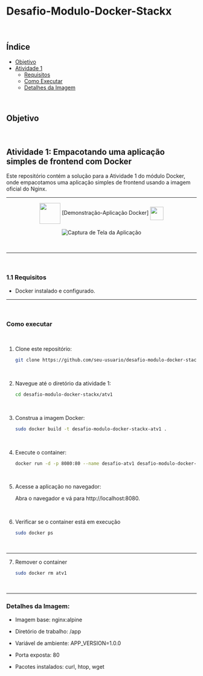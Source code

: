 # Desafio-Modulo-Docker-Stackx

<br>

<div align="left">


## Índice
- [Objetivo](#-objetivo)
- [Atividade 1](#atividade-1-empacotando-uma-aplicação-simples-de-frontend-com-docker)
  - [ Requisitos](#requisitos)
  - [ Como Executar](#como-executar)
  - [ Detalhes da  Imagem](#detalhes-da-imagem)


<br>

## Objetivo
 

<br>

## Atividade 1: Empacotando uma aplicação simples de frontend com Docker

Este repositório contém a solução para a Atividade 1 do módulo Docker, onde empacotamos uma aplicação simples de frontend usando a imagem oficial do Nginx.

***

<div align="center">
  
<img src= "https://media.giphy.com/media/3zSF3Gnr7cxMbi6WoP/giphy.gif" align="center" height="55" width="55"> [Demonstração-Aplicação Docker] <img src= "https://media.giphy.com/media/E5DzZsofmgxc9wjbhX/giphy.gif" align="center" height="35" width="35">

![Captura de Tela da Aplicação](images/aplicacao-docker.png)

<br>

---
<div align="left">

<br>

### 1.1 Requisitos

- Docker instalado e configurado.

***
<br>

### Como executar

<br>

1. Clone este repositório:

   ```bash
   git clone https://github.com/seu-usuario/desafio-modulo-docker-stackx.git

<br>   

2. Navegue até o diretório da atividade 1:
   ``` bash
   cd desafio-modulo-docker-stackx/atv1

<br>

3. Construa a imagem Docker:
    ```bash
    sudo docker build -t desafio-modulo-docker-stackx-atv1 .

<br>

4. Execute o container:
    ```bash
    docker run -d -p 8080:80 --name desafio-atv1 desafio-modulo-docker-stackx-atv1

<br>

5. Acesse a aplicação no navegador:

   Abra o navegador e vá para http://localhost:8080.

<br>

6. Verificar se o container está em execução
   ```bash
   sudo docker ps

<br>

***  

7. Remover o container
   ```bash
   sudo docker rm atv1

<br>

***  

### Detalhes da Imagem:

- Imagem base: nginx:alpine

- Diretório de trabalho: /app

- Variável de ambiente: APP_VERSION=1.0.0

- Porta exposta: 80

- Pacotes instalados: curl, htop, wget

